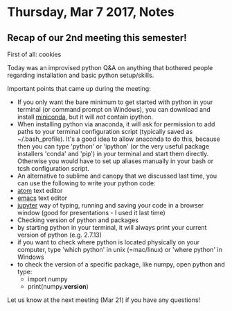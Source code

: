# Thursday, Mar 7 2017, Notes

## Recap of our 2nd meeting this semester!
First of all: cookies

Today was an improvised python Q&A on anything that bothered people regarding installation and basic python setup/skills.

Important points that came up during the meeting:
- If you only want the bare minimum to get started with python in your terminal (or command prompt on Windows), you can download and install [miniconda](https://conda.io/miniconda.html), but it will *not* contain ipython. 
- When installing python via anaconda, it will ask for permission to add paths to your terminal configuration script (typically saved as ~/.bash_profile). It's a good idea to allow anaconda to do this, because then you can type 'python' or 'ipython' (or the very useful package installers 'conda' and 'pip') in your terminal and start them directly. Otherwise you would have to set up aliases manually in your bash or tcsh configuration script.
- An alternative to sublime and canopy that we discussed last time, you can use the following to write your python code:
 - [atom](https://atom.io/) text editor
 - [emacs](https://www.gnu.org/software/emacs/) text editor
 - [jupyter](http://jupyter.org/) way of typing, running and saving your code in a browser window (good for presentations - I used it last time)
- Checking version of python and packages
 - by starting python in your terminal, it will always print your current version of python (e.g. 2.7.13)
 - if you want to check where python is located physically on your computer, type 'which python' in unix (=mac/linux) or 'where python' in Windows
 - to check the version of a specific package, like numpy, open python and type:
    - import numpy
    - print(numpy.__version__)
  
Let us know at the next meeting (Mar 21) if you have any questions!
